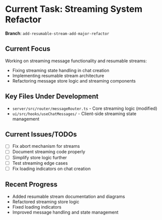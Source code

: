 # Current Task: Streaming System Refactor

**Branch**: `add-resumable-stream-add-major-refactor`

## Current Focus
Working on streaming message functionality and resumable streams:
- Fixing streaming state handling in chat creation
- Implementing resumable stream architecture 
- Refactoring message store logic and streaming components

## Key Files Under Development
- `server/src/router/messageRouter.ts` - Core streaming logic (modified)
- `ui/src/hooks/useChatMessages/` - Client-side streaming state management

## Current Issues/TODOs
- [ ] Fix abort mechanism for streams
- [ ] Document streaming code properly
- [ ] Simplify store logic further
- [ ] Test streaming edge cases
- [ ] Fix loading indicators on chat creation

## Recent Progress
- Added resumable stream documentation and diagrams
- Refactored streaming store logic
- Fixed loading indicators
- Improved message handling and state management